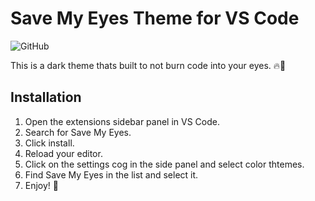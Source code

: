 # Save My Eyes Theme for VS Code

![GitHub](https://img.shields.io/github/license/ZaphodAndo/save-my-eyes)

This is a dark theme thats built to not burn code into your eyes. 🔥👀

## Installation
1. Open the extensions sidebar panel in VS Code.
2. Search for Save My Eyes.
3. Click install.
4. Reload your editor.
5. Click on the settings cog in the side panel and select color thtemes.
6. Find Save My Eyes in the list and select it.
7. Enjoy! 🦀